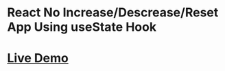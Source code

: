 # React No Increase/Descrease/Reset App Using useState Hook

# [Live Demo](https://ddepu11.github.io/React-no-increase-hook-app/)
